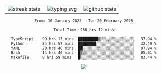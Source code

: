 <div align="center">
  <table style="border: none;" border="0" cellspacing="0" cellpadding="0">
    <tr>
      <td align="center" width="33%">
        <img src="https://github-readme-streak-stats.herokuapp.com/?user=kurtismassey&theme=tokyonight&hide_border=true" alt="streak stats" />
      </td>
      <td align="center" width="33%">
        <img src="https://readme-typing-svg.herokuapp.com/?font=Fira+Code&weight=600&size=15&duration=4000&pause=1000&color=00FF00&center=true&vCenter=true&random=false&width=150&lines=Hey%2C+I%27m+Kurtis!" alt="typing svg" />
      </td>
      <td align="center" width="33%">
        <img src="https://github-readme-stats.vercel.app/api?username=kurtismassey&show_icons=true&theme=tokyonight&hide_title=true" alt="github stats" />
      </td>
    </tr>
  </table>
</div>
<div align="center">

<!--START_SECTION:waka-->

```txt
From: 10 January 2025 - To: 20 February 2025

Total Time: 256 hrs 12 mins

TypeScript    99 hrs 13 mins  █████████▒░░░░░░░░░░░░░░░   37.94 %
Python        84 hrs 57 mins  ████████░░░░░░░░░░░░░░░░░   32.49 %
YAML          20 hrs 46 mins  ██░░░░░░░░░░░░░░░░░░░░░░░   07.94 %
Bash          14 hrs 40 mins  █▒░░░░░░░░░░░░░░░░░░░░░░░   05.61 %
Makefile      8 hrs 59 mins   █░░░░░░░░░░░░░░░░░░░░░░░░   03.44 %
```

<!--END_SECTION:waka-->

  <img src="https://github-readme-activity-graph.vercel.app/graph?username=kurtismassey&theme=tokyo-night&hide_border=true&custom_title=Contribution%20Graph" />

</div>